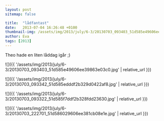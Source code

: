 ```yaml
---
layout: post
sitemap: false

title:  "lådfantast"
date:   2013-07-04 16:26:48 +0100
thumbnail-img: /assets/img/2013/july/6-3/20130703_093403_51d585e49606ee39863e03c0.jpg
author: Eva
tags: [2013]
---
```


Theo hade en liten låddag igår ;)

![]({{ '/assets/img/2013/july/6-3/20130703_093403_51d585e49606ee39863e03c0.jpg'  | relative_url }})

![]({{ '/assets/img/2013/july/6-3/20130703_093342_51d585edddf2b329d0422af8.jpg'  | relative_url }})

![]({{ '/assets/img/2013/july/6-3/20130703_093322_51d585f7ddf2b328fdd23630.jpg'  | relative_url }})

![]({{ '/assets/img/2013/july/6-3/20130703_222701_51d586029606ee381cb08e1e.jpg'  | relative_url }})


